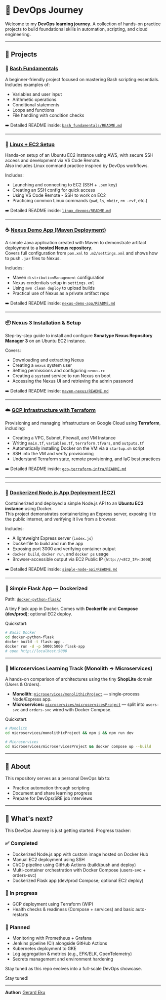 # 🚀 DevOps Journey

Welcome to my **DevOps learning journey**. A collection of hands-on practice projects to build foundational skills in automation, scripting, and cloud engineering.

---

## 📁 Projects

### 🐚 [Bash Fundamentals](./bash_fundamentals.sh)

A beginner-friendly project focused on mastering Bash scripting essentials.  
Includes examples of:

- Variables and user input
- Arithmetic operations
- Conditional statements
- Loops and functions
- File handling with condition checks

➡️ Detailed README inside: [`bash_fundamentals/README.md`](./bash_fundamentals/README.md)

---

### 🐧 [Linux + EC2 Setup](./linux-ec2-setup)

Hands-on setup of an Ubuntu EC2 instance using AWS, with secure SSH access and development via VS Code Remote.  
Also includes Linux command practice inspired by DevOps workflows.

Includes:

- Launching and connecting to EC2 (SSH + `.pem` key)
- Creating an SSH config for quick access
- Using VS Code Remote - SSH to work on EC2
- Practicing common Linux commands (`pwd`, `ls`, `mkdir`, `rm -rvf`, etc.)

➡️ Detailed README inside: [`linux_devops/README.md`](./linux_devops/README.md)

---

### ☕ [Nexus Demo App (Maven Deployment)](./nexus-demo-app)

A simple Java application created with Maven to demonstrate artifact deployment to a **hosted Nexus repository**.  
Covers full configuration from `pom.xml` to `.m2/settings.xml` and shows how to push `.jar` files to Nexus.

Includes:

- Maven `distributionManagement` configuration
- Nexus credentials setup in `settings.xml`
- Using `mvn clean deploy` to upload builds
- Practical use of Nexus as a private artifact repo

➡️ Detailed README inside: [`nexus-demo-app/README.md`](./nexus-demo-app/README.md)

---

### 📦 [Nexus 3 Installation & Setup](./maven-nexus)

Step-by-step guide to install and configure **Sonatype Nexus Repository Manager 3** on an Ubuntu EC2 instance.

Covers:

- Downloading and extracting Nexus
- Creating a `nexus` system user
- Setting permissions and configuring `nexus.rc`
- Creating a `systemd` service to run Nexus on boot
- Accessing the Nexus UI and retrieving the admin password

➡️ Detailed README inside: [`maven-nexus/README.md`](./maven-nexus/README.md)

---

### ☁️ [GCP Infrastructure with Terraform](./gcp-terraform-infra)

Provisioning and managing infrastructure on Google Cloud using **Terraform**, including:

- Creating a VPC, Subnet, Firewall, and VM Instance
- Writing `main.tf`, `variables.tf`, `terraform.tfvars`, and `outputs.tf`
- Automatically installing Docker on the VM via a `startup.sh` script
- SSH into the VM and verify provisioning
- Understand Terraform state, remote provisioning, and IaC best practices

➡️ Detailed README inside: [`gcp-terraform-infra/README.md`](./gcp-terraform-infra/README.md)

---

---

### 🐳 [Dockerized Node.js App Deployment (EC2)](./simple-node-api)

Containerized and deployed a simple Node.js API to an **Ubuntu EC2 instance** using Docker.  
This project demonstrates containerizing an Express server, exposing it to the public internet, and verifying it live from a browser.

Includes:

- A lightweight Express server (`index.js`)
- Dockerfile to build and run the app
- Exposing port 3000 and verifying container output
- `docker build`, `docker run`, and `docker ps` usage
- Browser-accessible output via EC2 Public IP (`http://<EC2_IP>:3000`)

➡️ Detailed README inside: [`simple-node-api/README.md`](./simple-node-api/README.md)

---

### 🐍 Simple Flask App — Dockerized

Path: [`docker-python-flask/`](./docker-python-flask)

A tiny Flask app in Docker. Comes with **Dockerfile** and **Compose (dev/prod)**; optional EC2 deploy.

Quickstart:

```bash
# Basic Docker
cd docker-python-flask
docker build -t flask-app .
docker run -d -p 5000:5000 flask-app
# open http://localhost:5000
```

---

### 🧩 Microservices Learning Track (Monolith → Microservices)

A hands-on comparison of architectures using the tiny **ShopLite** domain (Users & Orders).

- **Monolith:** [`microservices/monolithicProject`](./microservices/monolithicProject) — single-process Node/Express app.
- **Microservices:** [`microservices/microservicesProject`](./microservices/microservicesProject) — split into `users-svc` and `orders-svc` wired with Docker Compose.

Quickstart:

```bash
# Monolith
cd microservices/monolithicProject && npm i && npm run dev

# Microservices
cd microservices/microservicesProject && docker compose up --build
```

---

## 🧠 About

This repository serves as a personal DevOps lab to:

- Practice automation through scripting
- Document and share learning progress
- Prepare for DevOps/SRE job interviews

---

## 📌 What's next?

This DevOps Journey is just getting started. Progress tracker:

### ✅ Completed

- Dockerized Node.js app with custom image hosted on Docker Hub
- Manual EC2 deployment using SSH
- CI/CD pipeline using GitHub Actions (build/push and deploy)
- Multi-container orchestration with Docker Compose (users-svc + orders-svc)
- Dockerized Flask app (dev/prod Compose; optional EC2 deploy)

### 🚧 In progress

- GCP deployment using Terraform (WIP)
- Health checks & readiness (Compose + services) and basic auto-restarts

### 🎯 Planned

- Monitoring with Prometheus + Grafana
- Jenkins pipeline (CI) alongside GitHub Actions
- Kubernetes deployment to GKE
- Log aggregation & metrics (e.g., EFK/ELK, OpenTelemetry)
- Secrets management and environment hardening

Stay tuned as this repo evolves into a full-scale DevOps showcase.

Stay tuned!

---

**Author:** [Gerard Eku](https://github.com/gerardinhoo)
